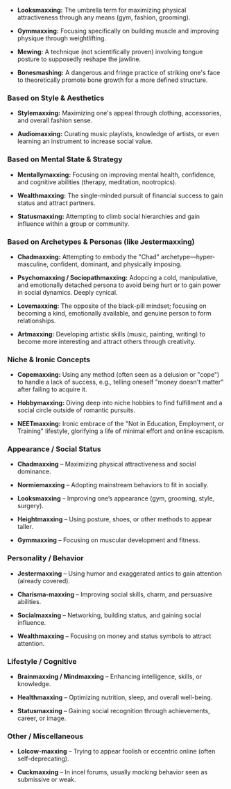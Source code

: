 

- **Looksmaxxing:** The umbrella term for maximizing physical attractiveness through any means (gym, fashion, grooming).
    
- **Gymmaxxing:** Focusing specifically on building muscle and improving physique through weightlifting.
    
- **Mewing:** A technique (not scientifically proven) involving tongue posture to supposedly reshape the jawline.
    
- **Bonesmashing:** A dangerous and fringe practice of striking one's face to theoretically promote bone growth for a more defined structure.
    

### Based on Style & Aesthetics

- **Stylemaxxing:** Maximizing one's appeal through clothing, accessories, and overall fashion sense.
    
- **Audiomaxxing:** Curating music playlists, knowledge of artists, or even learning an instrument to increase social value.
    

### Based on Mental State & Strategy

- **Mentallymaxxing:** Focusing on improving mental health, confidence, and cognitive abilities (therapy, meditation, nootropics).
    
- **Wealthmaxxing:** The single-minded pursuit of financial success to gain status and attract partners.
    
- **Statusmaxxing:** Attempting to climb social hierarchies and gain influence within a group or community.
    

### Based on Archetypes & Personas (like Jestermaxxing)

- **Chadmaxxing:** Attempting to embody the "Chad" archetype—hyper-masculine, confident, dominant, and physically imposing.
    
- **Psychomaxxing / Sociopathmaxxing:** Adopcing a cold, manipulative, and emotionally detached persona to avoid being hurt or to gain power in social dynamics. Deeply cynical.
    
- **Lovemaxxing:** The opposite of the black-pill mindset; focusing on becoming a kind, emotionally available, and genuine person to form relationships.
    
- **Artmaxxing:** Developing artistic skills (music, painting, writing) to become more interesting and attract others through creativity.
    

### Niche & Ironic Concepts

- **Copemaxxing:** Using any method (often seen as a delusion or "cope") to handle a lack of success, e.g., telling oneself "money doesn't matter" after failing to acquire it.
    
- **Hobbymaxxing:** Diving deep into niche hobbies to find fulfillment and a social circle outside of romantic pursuits.
    
- **NEETmaxxing:** Ironic embrace of the "Not in Education, Employment, or Training" lifestyle, glorifying a life of minimal effort and online escapism.
### **Appearance / Social Status**

- **Chadmaxxing** – Maximizing physical attractiveness and social dominance.
    
- **Normiemaxxing** – Adopting mainstream behaviors to fit in socially.
    
- **Looksmaxxing** – Improving one’s appearance (gym, grooming, style, surgery).
    
- **Heightmaxxing** – Using posture, shoes, or other methods to appear taller.
    
- **Gymmaxxing** – Focusing on muscular development and fitness.
    

### **Personality / Behavior**

- **Jestermaxxing** – Using humor and exaggerated antics to gain attention (already covered).
    
- **Charisma-maxxing** – Improving social skills, charm, and persuasive abilities.
    
- **Socialmaxxing** – Networking, building status, and gaining social influence.
    
- **Wealthmaxxing** – Focusing on money and status symbols to attract attention.
    

### **Lifestyle / Cognitive**

- **Brainmaxxing / Mindmaxxing** – Enhancing intelligence, skills, or knowledge.
    
- **Healthmaxxing** – Optimizing nutrition, sleep, and overall well-being.
    
- **Statusmaxxing** – Gaining social recognition through achievements, career, or image.
    

### **Other / Miscellaneous**

- **Lolcow-maxxing** – Trying to appear foolish or eccentric online (often self-deprecating).
    
- **Cuckmaxxing** – In incel forums, usually mocking behavior seen as submissive or weak.